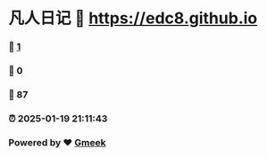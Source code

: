 # 凡人日记 :link: https://edc8.github.io 
### :page_facing_up: [1](https://edc8.github.io/tag.html) 
### :speech_balloon: 0 
### :hibiscus: 87 
### :alarm_clock: 2025-01-19 21:11:43 
### Powered by :heart: [Gmeek](https://github.com/Meekdai/Gmeek)
